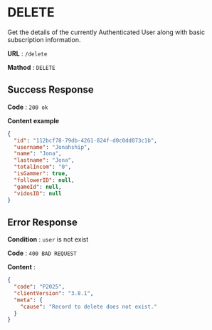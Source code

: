 # DELETE

Get the details of the currently Authenticated User along with basic subscription information.

**URL** : `/delete`

**Mathod** : `DELETE`

## Success Response

**Code** : `200 ok`

**Content example**

```json
{
  "id": "112bcf78-79db-4261-824f-d0c0dd073c1b",
  "username": "Jonahship",
  "name": "Jona",
  "lastname": "Jona",
  "totalIncom": "0",
  "isGammer": true,
  "followerID": null,
  "gameId": null,
  "vidosID": null
}
```

## Error Response

**Condition** : `user` is not exist

**Code** : `400 BAD REQUEST`

**Content** :

```json
{
  "code": "P2025",
  "clientVersion": "3.8.1",
  "meta": {
    "cause": "Record to delete does not exist."
  }
}
```
